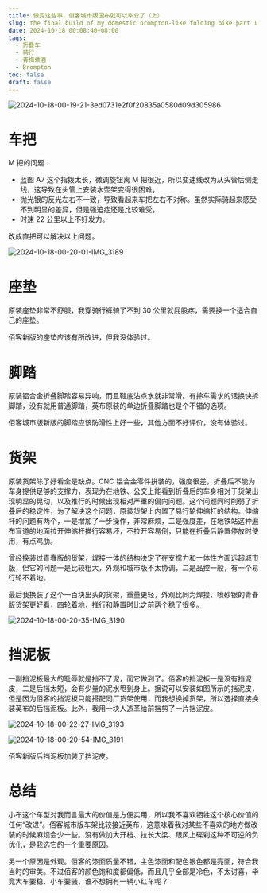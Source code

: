 ```yaml
---
title: 做完这些事，佰客城市版国布就可以毕业了（上）
slug: the final build of my domestic brompton-like folding bike part 1
date: 2024-10-18 00:08:40+08:00
tags:
  - 折叠车
  - 骑行
  - 青梅煮酒
  - Brompton
toc: false
draft: false
---
```

![2024-10-18-00-19-21-3ed0731e2f0f20835a0580d09d305986](https://raw.githubusercontent.com/xbot/image-hosting/master/blog/2024-10-18-00-19-21-3ed0731e2f0f20835a0580d09d305986.jpeg)

# 车把

M 把的问题：
- 蓝图 A7 这个指拨太长，微调旋钮离 M 把很近，所以变速线改为从头管后侧走线，这导致在头管上安装水壶架变得很困难。
- 抛光银的反光左右不一致，导致看起来车把左右不对称。虽然实际骑起来感受不到明显的差异，但是强迫症还是比较难受。
- 时速 22 公里以上不好发力。

改成直把可以解决以上问题。

![2024-10-18-00-20-01-IMG_3189](https://raw.githubusercontent.com/xbot/image-hosting/master/blog/2024-10-18-00-20-01-IMG_3189.jpeg)

# 座垫

原装座垫非常不舒服，我穿骑行裤骑了不到 30 公里就屁股疼，需要换一个适合自己的座垫。

佰客新版的座垫应该有所改进，但我没体验过。

# 脚踏

原装铝合金折叠脚踏容易异响，而且鞋底沾点水就非常滑。有拎车需求的话换快拆脚踏，没有就用普通脚踏，英布原装的单边折叠脚踏也是个不错的选项。

佰客城市版新版的脚踏应该防滑性上好一些，其他方面不好评价，没有体验过。

# 货架

原装货架除了好看全是缺点。CNC 铝合金零件拼装的，强度很差，折叠后不能为车身提供足够的支撑力，表现为在地铁、公交上能看到折叠后的车身相对于货架出现明显的晃动，以及推行的时候出现相对严重的偏向问题。这个问题同时削弱了折叠后的稳定性，为了解决这个问题，原装货架上内置了易行轮伸缩杆的结构。伸缩杆的问题有两个，一是增加了一步操作，非常麻烦，二是强度差，在地铁站这种遍布盲道的地面拉开伸缩杆推行容易坏，不拉开容易倒，只能在折叠后静置停放时使用，有点鸡肋。

曾经换装过青春版的货架，焊接一体的结构决定了在支撑力和一体性方面远超城市版，但它的问题一是比较粗大，外观和城市版不太协调，二是品控一般，有一个易行轮不着地。

最后我换装了这个一百块出头的货架，重量更轻，外观比同为焊接、喷砂银的青春版货架更好看，四轮着地，推行和静置时比之前两个稳了很多。

![2024-10-18-00-20-35-IMG_3190](https://raw.githubusercontent.com/xbot/image-hosting/master/blog/2024-10-18-00-20-35-IMG_3190.jpeg)

# 挡泥板

一副挡泥板最大的耻辱就是挡不了泥，而它做到了。佰客的挡泥板一是没有挡泥皮，二是后挡太短，会有少量的泥水甩到身上。据说可以安装如图所示的挡泥皮，但是因为佰客的挡泥板只能搭配同厂货架使用，而我想换掉货架，所以选择直接换装英布的后挡泥板。此外，我用一块人造革给前挡剪了一片挡泥皮。

![2024-10-18-00-22-27-IMG_3193](https://raw.githubusercontent.com/xbot/image-hosting/master/blog/2024-10-18-00-22-27-IMG_3193.jpeg)

![2024-10-18-00-20-54-IMG_3191](https://raw.githubusercontent.com/xbot/image-hosting/master/blog/2024-10-18-00-20-54-IMG_3191.jpeg)

佰客新版后挡泥板加装了挡泥皮。

# 总结

小布这个车型对我而言最大的价值是方便实用，所以我不喜欢牺牲这个核心价值的任何“改进”。佰客城市版车架比较接近英布，这意味着我对某些不喜欢的地方做改装的时候麻烦会少一些。没有做加大开档、拉长大梁、跟风上碟刹这种不可逆的负优化，是我选它的一个重要原因。

另一个原因是外观。佰客的漆面质量不错，主色漆面和配色银色都是亮面，符合我当时的审美。不过佰客的颜色饱和度都偏低，而且几乎全部是冷色，不太讨喜，毕竟大车要稳、小车要骚，谁不想拥有一辆小红车呢？